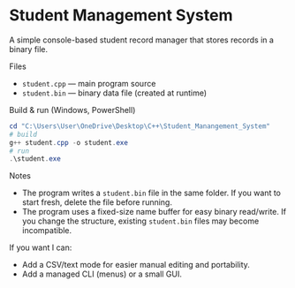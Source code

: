 # Student Management System

A simple console-based student record manager that stores records in a binary file.

Files
- `student.cpp` — main program source
- `student.bin` — binary data file (created at runtime)

Build & run (Windows, PowerShell)

```powershell
cd "C:\Users\User\OneDrive\Desktop\C++\Student_Manangement_System"
# build
g++ student.cpp -o student.exe
# run
.\student.exe
```

Notes
- The program writes a `student.bin` file in the same folder. If you want to start fresh, delete the file before running.
- The program uses a fixed-size name buffer for easy binary read/write. If you change the structure, existing `student.bin` files may become incompatible.

If you want I can:
- Add a CSV/text mode for easier manual editing and portability.
- Add a managed CLI (menus) or a small GUI.
